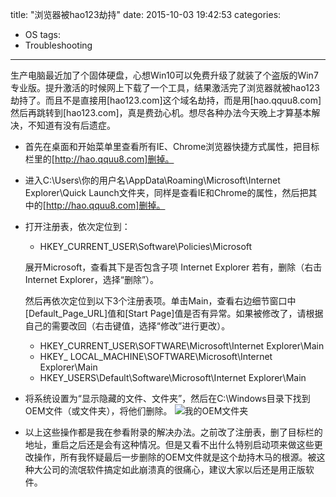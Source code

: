 title: "浏览器被hao123劫持"
date: 2015-10-03 19:42:53
categories: 
- OS
tags:
- Troubleshooting

---
生产电脑最近加了个固体硬盘，心想Win10可以免费升级了就装了个盗版的Win7专业版。提升激活的时候网上下载了一个工具，结果激活完了浏览器就被hao123劫持了。而且不是直接用[hao123.com]这个域名劫持，而是用[hao.qquu8.com]然后再跳转到[hao123.com]，真是费劲心机。想尽各种办法今天晚上才算基本解决，不知道有没有后遗症。

- 首先在桌面和开始菜单里查看所有IE、Chrome浏览器快捷方式属性，把目标栏里的[http://hao.qquu8.com]删掉。
 
- 进入C:\Users\你的用户名\AppData\Roaming\Microsoft\Internet Explorer\Quick Launch文件夹，同样是查看IE和Chrome的属性，然后把其中的[http://hao.qquu8.com]删掉。

- 打开注册表，依次定位到：

    - HKEY_CURRENT_USER\Software\Policies\Microsoft
    
    展开Microsoft，查看其下是否包含子项 Internet Explorer 若有，删除（右击Internet Explorer，选择“删除”）。
    
    然后再依次定位到以下3个注册表项。单击Main，查看右边细节窗口中[Default_Page_URL]值和[Start Page]值是否有异常。如果被修改了，请根据自己的需要改回（右击键值，选择“修改”进行更改）。
    
    - HKEY_CURRENT_USER\SOFTWARE\Microsoft\Internet Explorer\Main
    - HKEY_ LOCAL_MACHINE\SOFTWARE\Microsoft\Internet Explorer\Main
    - HKEY_USERS\Default\Software\Microsoft\Internet Explorer\Main

- 将系统设置为“显示隐藏的文件、文件夹”，然后在C:\Windows目录下找到OEM文件（或文件夹），将他们删除。
    ![我的OEM文件夹](/img/oem.png)
    
- 以上这些操作都是我在参看附录的解决办法。之前改了注册表，删了目标栏的地址，重启之后还是会有这种情况。但是又看不出什么特别启动项来做这些更改操作，所有我怀疑最后一步删除的OEM文件就是这个劫持木马的根源。被这种大公司的流氓软件搞定如此崩溃真的很痛心，建议大家以后还是用正版软件。
